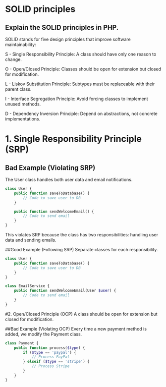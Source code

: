 # SOLID principles

## Explain the SOLID principles in PHP.

SOLID stands for five design principles that improve software maintainability:

S - Single Responsibility Principle: A class should have only one reason to change.

O - Open/Closed Principle: Classes should be open for extension but closed for modification.

L - Liskov Substitution Principle: Subtypes must be replaceable with their parent class.

I - Interface Segregation Principle: Avoid forcing classes to implement unused methods.

D - Dependency Inversion Principle: Depend on abstractions, not concrete implementations.

# 1. Single Responsibility Principle (SRP)

## Bad Example (Violating SRP)

The User class handles both user data and email notifications.
```php
class User {
    public function saveToDatabase() {
        // Code to save user to DB
    }

    public function sendWelcomeEmail() {
        // Code to send email
    }
}
```
This violates SRP because the class has two responsibilities: handling user data and sending emails.

##Good Example (Following SRP)
Separate classes for each responsibility.
```php
class User {
    public function saveToDatabase() {
        // Code to save user to DB
    }
}

class EmailService {
    public function sendWelcomeEmail(User $user) {
        // Code to send email
    }
}
```


#2. Open/Closed Principle (OCP)
A class should be open for extension but closed for modification.

##Bad Example (Violating OCP)
Every time a new payment method is added, we modify the Payment class.

```php
class Payment {
    public function process($type) {
        if ($type == 'paypal') {
            // Process PayPal
        } elseif ($type == 'stripe') {
            // Process Stripe
        }
    }
}
```





























